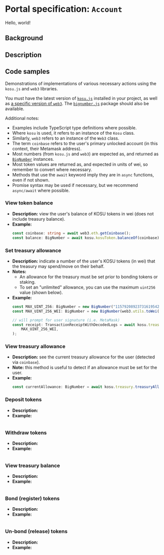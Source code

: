 # Portal specification: `Account`

Hello, world!

## Background

## Description

## Code samples

Demonstrations of implementations of various necessary actions using the `kosu.js` and `web3` libraries.

You must have the latest version of [`kosu.js`](https://www.npmjs.com/package/@kosu/kosu.js) installed in your project, as well as [a specific version of `web3`](https://www.npmjs.com/package/web3/v/1.0.0-beta.37). The [`bignumber.js`](https://www.npmjs.com/package/bignumber.js) package should also be available. 

Additional notes:
- Examples include TypeScript type definitions where possible.
- Where `kosu` is used, it refers to an instance of the `Kosu` class.
- Similarly, `web3` refers to an instance of the `Web3` class.
- The term `coinbase` refers to the user's primary unlocked account (in this context, their Metamask address).
- Most numbers (from `kosu.js` and `web3`) are expected as, and returned as [`BigNumber`](https://www.npmjs.com/package/bignumber.js) instances.
- Most token values are returned as, and expected in units of wei, so remember to convert where necessary.
- Methods that use the `await` keyword imply they are in `async` functions, even if not shown.
- Promise syntax may be used if necessary, but we recommend `async/await` where possible.

### View token balance
- **Description:** view the user's balance of KOSU tokens in wei (does not include treasury balance).
- **Example:**
  ```typescript
  const coinbase: string = await web3.eth.getCoinbase();
  const balance: BigNumber = await kosu.kosuToken.balanceOf(coinbase);
  ```

### Set treasury allowance
- **Description:** indicate a number of the user's KOSU tokens (in wei) that the treasury may spend/move on their behalf.
- **Notes:**
  - An allowance for the treasury must be set prior to bonding tokens or staking.
  - To set an "unlimited" allowance, you can use the maximum `uint256` value (shown below).
- **Example:**
  ```typescript
  const MAX_UINT_256: BigNumber = new BigNumber("115792089237316195423570985008687907853269984665640564039457584007913129639935")
  const MAX_UINT_256_WEI: BigNumber = new BigNumber(web3.utils.toWei(MAX_UINT_256));

  // will prompt for user signature (i.e. MetaMask)
  const receipt: TransactionReceiptWithDecodedLogs = await kosu.treasury.approveTreasury(
      MAX_UINT_256_WEI,
  );
  ```

### View treasury allowance
- **Description:** see the current treasury allowance for the user (detected via `coinbase`).
- **Note:** this method is useful to detect if an allowance must be set for the user.
- **Example:**
  ```typescript
  const currentAllowance: BigNumber = await kosu.treasury.treasuryAllowance();
  ```

### Deposit tokens
- **Description:**
- **Example:**
  ```typescript
  
  ```

### Withdraw tokens
- **Description:**
- **Example:**
  ```typescript
  
  ```

### View treasury balance
- **Description:**
- **Example:**
  ```typescript
  
  ```

### Bond (register) tokens
- **Description:**
- **Example:**
  ```typescript
  
  ```

### Un-bond (release) tokens
- **Description:**
- **Example:**
  ```typescript
  
  ```